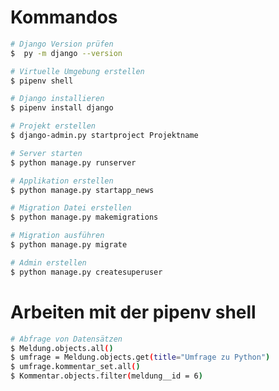 # Kommandos

```Bash
# Django Version prüfen
$  py -m django --version
```

```Bash
# Virtuelle Umgebung erstellen
$ pipenv shell
```

```Bash
# Django installieren
$ pipenv install django
```

```Bash
# Projekt erstellen
$ django-admin.py startproject Projektname
```

```Bash
# Server starten
$ python manage.py runserver
```

```Bash
# Applikation erstellen
$ python manage.py startapp_news
```

```Bash
# Migration Datei erstellen
$ python manage.py makemigrations
```

```Bash
# Migration ausführen
$ python manage.py migrate
```

```Bash
# Admin erstellen
$ python manage.py createsuperuser
```

# Arbeiten mit der pipenv shell
```Bash
# Abfrage von Datensätzen
$ Meldung.objects.all()
$ umfrage = Meldung.objects.get(title="Umfrage zu Python")
$ umfrage.kommentar_set.all()
$ Kommentar.objects.filter(meldung__id = 6)
```
